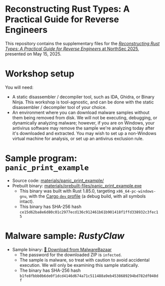 # Reconstructing Rust Types: A Practical Guide for Reverse Engineers

This repository contains the supplementary files for the [_Reconstructing Rust Types: A Practical Guide for Reverse Engineers_ at NorthSec 2025](https://nsec.io/session/2025-reconstructing-rust-types-a-practical-guide-for-reverse-engineers.html), presented on May 15, 2025.

# Workshop setup

You will need:

- A static disassembler / decompiler tool, such as IDA, Ghidra, or Binary Ninja. This workshop is tool-agnostic, and can be done with the static disassembler / decompiler tool of your choice.
- An environment where you can download malware samples without them being removed from disk. We will not be executing, debugging, or dynamically analyzing malware; however, if you are on Windows, your antivirus software may remove the sample we're analyzing today after it's downloaded and extracted. You may wish to set up a non-Windows virtual machine for analysis, or set up an antivirus exclusion rule.

# Sample program: `panic_print_example`

- Source code: [materials/panic_print_example/](materials/panic_print_example/)
- Prebuilt binary: [materials/prebuilt-files/panic_print_example.exe](materials/prebuilt-files/panic_print_example.exe)
    - This binary was built with Rust 1.85.0, targeting `x86_64-pc-windows-gnu`, with the [Cargo `dev` profile](https://doc.rust-lang.org/cargo/reference/profiles.html#dev) (a debug build, with all symbols intact).
    - This binary has SHA-256 hash `ce15d62ba8e6d80c01c2977ecd136c912461b61b901418f1ffd338932c3fec15`

# Malware sample: _RustyClaw_

- Sample binary: [🔗 Download from MalwareBazaar](https://bazaar.abuse.ch/sample/b1fe8fbbb0b6de0f1dcd4146d674a71c511488a9eb4538689294bd782df040df/)
    - The password for the downloaded ZIP is `infected`.
    - The sample is malware, so treat with caution to avoid accidental execution. We will only be examining this sample statically.
    - The binary has SHA-256 hash `b1fe8fbbb0b6de0f1dcd4146d674a71c511488a9eb4538689294bd782df040df`
